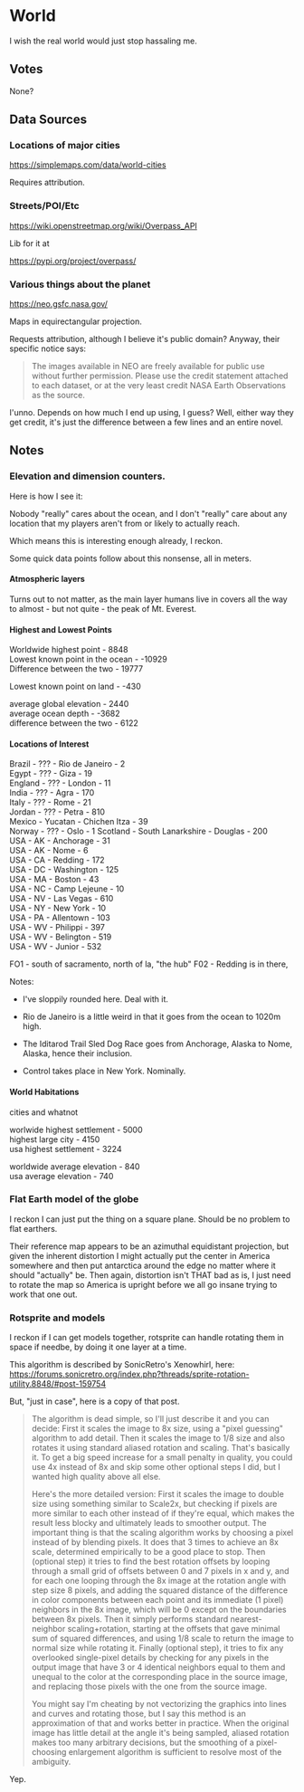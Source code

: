 # World

I wish the real world would just stop hassaling me.

## Votes

None?

## Data Sources

### Locations of major cities

https://simplemaps.com/data/world-cities

Requires attribution.

### Streets/POI/Etc

https://wiki.openstreetmap.org/wiki/Overpass_API

Lib for it at

https://pypi.org/project/overpass/

### Various things about the planet

https://neo.gsfc.nasa.gov/

Maps in equirectangular projection.

Requests attribution, although I believe it's public domain? Anyway, their
specific notice says:

> The images available in NEO are freely available for public use without
> further permission. Please use the credit statement attached to each dataset,
> or at the very least credit NASA Earth Observations as the source.

I'unno. Depends on how much I end up using, I guess? Well, either way they get
credit, it's just the difference between a few lines and an entire novel.

## Notes

### Elevation and dimension counters.

Here is how I see it:

Nobody "really" cares about the ocean, and I don't "really" care about any
location that my players aren't from or likely to actually reach.

Which means this is interesting enough already, I reckon.

Some quick data points follow about this nonsense, all in meters.

#### Atmospheric layers

Turns out to not matter, as the main layer humans live in covers all the way to
almost - but not quite - the peak of Mt. Everest.

#### Highest and Lowest Points

Worldwide highest point         -   8848  
Lowest known point in the ocean - -10929  
Difference between the two      -  19777

Lowest known point on land      -   -430

average global elevation        -   2440  
average ocean depth             -  -3682  
difference between the two      -   6122

#### Locations of Interest

Brazil      - ???                   - Rio de Janeiro    -      2  
Egypt       - ???                   - Giza              -     19  
England     - ???                   - London            -     11  
India       - ???                   - Agra              -    170  
Italy       - ???                   - Rome              -     21  
Jordan      - ???                   - Petra             -    810  
Mexico      - Yucatan               - Chichen Itza      -     39  
Norway      - ???                   - Oslo              -      1
Scotland    - South Lanarkshire     - Douglas           -    200  
USA         - AK                    - Anchorage         -     31  
USA         - AK                    - Nome              -      6  
USA         - CA                    - Redding           -    172  
USA         - DC                    - Washington        -    125  
USA         - MA                    - Boston            -     43  
USA         - NC                    - Camp Lejeune      -     10  
USA         - NV                    - Las Vegas         -    610  
USA         - NY                    - New York          -     10  
USA         - PA                    - Allentown         -    103  
USA         - WV                    - Philippi          -    397  
USA         - WV                    - Belington         -    519  
USA         - WV                    - Junior            -    532  

FO1 - south of sacramento, north of la, "the hub"
F02 - Redding is in there, 

Notes:

* I've sloppily rounded here. Deal with it.

* Rio de Janeiro is a little weird in that it goes from the ocean to
  1020m high.

* The Iditarod Trail Sled Dog Race goes from Anchorage, Alaska to Nome,
  Alaska, hence their inclusion.

* Control takes place in New York. Nominally.

#### World Habitations
cities and whatnot

worlwide highest settlement -   5000  
highest large city          -   4150  
usa highest settlement      -   3224

worldwide average elevation -   840  
usa average elevation       -   740

### Flat Earth model of the globe

I reckon I can just put the thing on a square plane. Should be no problem to
flat earthers.

Their reference map appears to be an azimuthal equidistant
projection, but given the inherent distortion I might actually put the center
in America somewhere and then put antarctica around the edge no matter where it
should "actually" be. Then again, distortion isn't THAT bad as is, I just need
to rotate the map so America is upright before we all go insane trying to work
that one out.

### Rotsprite and models

I reckon if I can get models together, rotsprite can handle rotating them in
space if needbe, by doing it one layer at a time.

This algorithm is described by SonicRetro's Xenowhirl, here:
https://forums.sonicretro.org/index.php?threads/sprite-rotation-utility.8848/#post-159754

But, "just in case", here is a copy of that post.

> The algorithm is dead simple, so I'll just describe it and you can decide:
> First it scales the image to 8x size, using a "pixel guessing" algorithm to
> add detail. Then it scales the image to 1/8 size and also rotates it using
> standard aliased rotation and scaling. That's basically it. To get a big speed
> increase for a small penalty in quality, you could use 4x instead of 8x and
> skip some other optional steps I did, but I wanted high quality above all
> else.
> 
> Here's the more detailed version: First it scales the image to double size
> using something similar to Scale2x, but checking if pixels are more similar
> to each other instead of if they're equal, which makes the result less blocky
> and ultimately leads to smoother output. The important thing is that the
> scaling algorithm works by choosing a pixel instead of by blending pixels. It
> does that 3 times to achieve an 8x scale, determined empirically to be a good
> place to stop. Then (optional step) it tries to find the best rotation offsets
> by looping through a small grid of offsets between 0 and 7 pixels in x and y,
> and for each one looping through the 8x image at the rotation angle with step
> size 8 pixels, and adding the squared distance of the difference in color
> components between each point and its immediate (1 pixel) neighbors in the 8x
> image, which will be 0 except on the boundaries between 8x pixels. Then it
> simply performs standard nearest-neighbor scaling+rotation, starting at the
> offsets that gave minimal sum of squared differences, and using 1/8 scale to
> return the image to normal size while rotating it. Finally (optional step), it
> tries to fix any overlooked single-pixel details by checking for any pixels in
> the output image that have 3 or 4 identical neighbors equal to them and
> unequal to the color at the corresponding place in the source image, and
> replacing those pixels with the one from the source image.
> 
> You might say I'm cheating by not vectorizing the graphics into lines and
> curves and rotating those, but I say this method is an approximation of that
> and works better in practice. When the original image has little detail at the
> angle it's being sampled, aliased rotation makes too many arbitrary decisions,
> but the smoothing of a pixel-choosing enlargement algorithm is sufficient to
> resolve most of the ambiguity.

Yep.